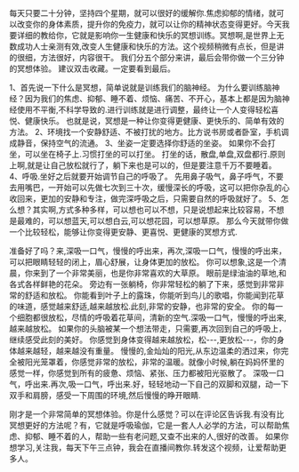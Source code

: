 每天只要二十分钟，坚持四个星期，就可以很好的缓解你.焦虑抑郁的情绪，就可以改变你的身体素质，提升你的免疫力，就可以让你的精神状态变得更好。今天我要详细的教给你，它就是影响你一生健康和快乐的冥想训练。冥想啊,是世界上无数成功人士亲测有效,改变人生健康和快乐的方法。这个视频稍微有点长，但是讲的很细，方法很好，内容很干。
我们分五个部分来讲，最后会带你做一个三分钟的冥想体验。
建议双击收藏。一定要看到最后。

1、首先说一下什么是冥想，简单说就是训练我们的脑神经。
为什么要训练脑神经？因为我们的焦虑、抑郁、睡不着、烦恼、痛苦、不开心，基本上都是因为脑神经使用不平衡,不科学导致的.进行训练就是进行调整，最终让一个人变得轻松喜悦、健康快乐。
也就是说，冥想是一种让你变得更健康、更快乐的、简单有效的方法。
2、环境找一个安静舒适、不被打扰的地方。比方说书房或者卧室，手机调成静音，保持空气的流通。
3、坐姿一定要选择你舒适的坐姿。
如果你不会打坐，可以坐在椅子上.习惯打坐的可以打坐。
打坐的话，散盘,单盘,双盘都行.原则上啊,就是让自己放松就行了，躺下来也是可以的，但是要注意千万不要睡着。
4、呼吸.坐好之后就要开始调节自己的呼吸了。
先用鼻子吸气，鼻子呼气，不要去用嘴巴，一开始可以先做七次到三十次，缓慢深长的呼吸，这可以把你杂乱的心收回来，更加的安静和专注，做完深呼吸之后，只需要自然的呼吸就好了。
5、怎么想？其实啊,方式多种多样，可以想也可以不想，只是说想起来比较容易，不想是最难的，可以想蓝天,可以想白云,可以想花园，可以想草原。
那么今天就带你做一个比较轻松，能够让你变得更安静、更喜悦、更健康的冥想方式.

准备好了吗？来,深吸一口气，慢慢的呼出来，再次,深吸一口气，慢慢的呼出来，可以把眼睛轻轻的闭上，眉心舒展，让身体更加的放松。
 你可以想象,这是一个清晨，你来到了一个非常美丽，也是你非常喜欢的大草原。
眼前是绿油油的草地,和各式各样鲜艳的花朵。
旁边有一张躺椅，你非常轻松的躺了下来，感觉到非常非常的舒适和放松。
你能看到叶子上的露珠，你能听到鸟儿的歌唱，你能闻到花草的味道，感觉越来舒适,越来越放松.此刻,非常的安静，也非常的安全。
你的每一个细胞都很放松，尽情的呼吸着花草间，清新的空气.深吸一口气，慢慢的呼出来,越来越放松。
如果你的头脑被某一个想法带走，只需要,再次回到自己的呼吸上，继续感受此刻的美好。
你感觉到身体变得越来越放松，松---,更放松---，你的身体越来越轻，越来越没有重量。
慢慢的,金灿灿的阳光,从东边温柔的洒过来，你完全被阳光笼罩着，你感觉非常的放松，非常的温暖。就像小时候,躺在妈妈怀里的感觉一样，你感觉到所有的疲惫、烦恼、紧张、压力都被阳光驱散了。
深吸一口气，呼出来.再次,吸一口气，呼出来.好，轻轻地动一下自己的双脚和双腿，动一下双手和肩膀，感受一下周围的环境,然后慢慢的睁开眼睛.

刚才是一个非常简单的冥想体验。你是什么感觉？可以在评论区告诉我.有没有比冥想更好的方法呢？有，它就是呼吸瑜伽，它是一套人人必学的方法，可以帮助焦虑、抑郁、睡不着的人，帮助一些有老问题,又查不出来的人,很好的改善。
如果你想学习,关注我，每天下午三点钟，我会在直播间教你.转发这个视频，让爱帮助更多人。
